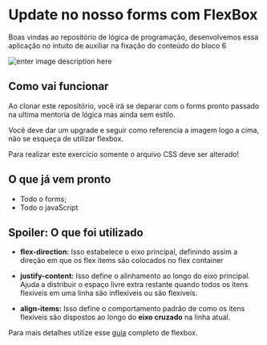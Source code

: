 

# Update no nosso forms com FlexBox

  Boas vindas ao repositório de lógica de programação, desenvolvemos essa aplicação no intuito de auxiliar na fixação do conteúdo do bloco 6

![enter image description here](https://i.ibb.co/qsyMMSx/Captura-de-tela-de-2021-12-05-15-39-35.png)

## Como vai funcionar

Ao clonar este repositório, você irá se deparar com o forms pronto passado na ultima mentoria de lógica mas ainda sem estilo.

Você deve dar um upgrade e seguir como referencia a imagem logo a cima, não se esqueça de utilizar flexbox.

Para realizar este exercício somente o arquivo CSS deve ser alterado!

## O que já vem pronto
* Todo o forms;
* Todo o javaScript

## Spoiler: O que foi utilizado

 - **flex-direction:** Isso estabelece o eixo principal, definindo assim a direção em que os flex items são colocados no flex container
 
 - **justify-content:** Isso define o alinhamento ao longo do eixo principal. Ajuda a distribuir o espaço livre extra restante quando todos os itens flexíveis em uma linha são inflexíveis ou são flexíveis.
 
 - **align-items:** Isso define o comportamento padrão de como os itens flexíveis são dispostos ao longo do **eixo cruzado** na linha atual.

Para mais detalhes utilize esse [guia](https://css-tricks.com/snippets/css/a-guide-to-flexbox/) completo de flexbox.
